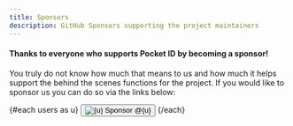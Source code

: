 ```yaml
---
title: Sponsors
description: GitHub Sponsors supporting the project maintainers
---
```


<script>
  import SponsorsGrid from '$lib/components/sponsors-grid.svelte';
  import { Button } from '$lib/components/ui/button/index.js';
  const users = ['stonith404', 'kmendell'];
</script>

#### Thanks to everyone who supports Pocket ID by becoming a sponsor!

You truly do not know how much that means to us and how much it helps support the behind the scenes functions for the project. If you would like to sponsor us you can do so via the links below:

<div class="flex flex-wrap items-center justify-center gap-2 my-5">
  {#each users as u}
    <Button
      href={`https://github.com/sponsors/${u}`}
      target="_blank"
      rel="noreferrer"
      variant="outline"
      class="inline-flex items-center gap-2 rounded-md border px-3 py-1.5">
      <img class="size-5 rounded-full" src={`https://github.com/${u}.png`} alt={u} />
      <span>Sponsor @{u}</span>
    </Button>
  {/each}
</div>

<SponsorsGrid users={users} />
